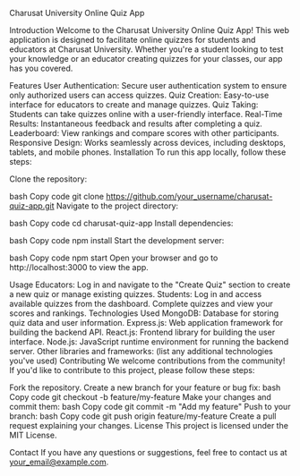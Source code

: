 Charusat University Online Quiz App

Introduction
Welcome to the Charusat University Online Quiz App! This web application is designed to facilitate online quizzes for students and educators at Charusat University. Whether you're a student looking to test your knowledge or an educator creating quizzes for your classes, our app has you covered.

Features
User Authentication: Secure user authentication system to ensure only authorized users can access quizzes.
Quiz Creation: Easy-to-use interface for educators to create and manage quizzes.
Quiz Taking: Students can take quizzes online with a user-friendly interface.
Real-Time Results: Instantaneous feedback and results after completing a quiz.
Leaderboard: View rankings and compare scores with other participants.
Responsive Design: Works seamlessly across devices, including desktops, tablets, and mobile phones.
Installation
To run this app locally, follow these steps:

Clone the repository:

bash
Copy code
git clone https://github.com/your_username/charusat-quiz-app.git
Navigate to the project directory:

bash
Copy code
cd charusat-quiz-app
Install dependencies:

bash
Copy code
npm install
Start the development server:

bash
Copy code
npm start
Open your browser and go to http://localhost:3000 to view the app.

Usage
Educators: Log in and navigate to the "Create Quiz" section to create a new quiz or manage existing quizzes.
Students: Log in and access available quizzes from the dashboard. Complete quizzes and view your scores and rankings.
Technologies Used
MongoDB: Database for storing quiz data and user information.
Express.js: Web application framework for building the backend API.
React.js: Frontend library for building the user interface.
Node.js: JavaScript runtime environment for running the backend server.
Other libraries and frameworks: (list any additional technologies you've used)
Contributing
We welcome contributions from the community! If you'd like to contribute to this project, please follow these steps:

Fork the repository.
Create a new branch for your feature or bug fix:
bash
Copy code
git checkout -b feature/my-feature
Make your changes and commit them:
bash
Copy code
git commit -m "Add my feature"
Push to your branch:
bash
Copy code
git push origin feature/my-feature
Create a pull request explaining your changes.
License
This project is licensed under the MIT License.

Contact
If you have any questions or suggestions, feel free to contact us at your_email@example.com.
